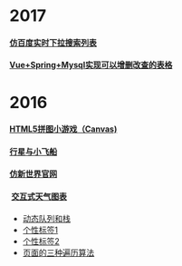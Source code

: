 # 2017
#### [仿百度实时下拉搜索列表](http://www.zyy1217.com/project/searchlist/)
#### [Vue+Spring+Mysql实现可以增删改查的表格](https://github.com/fyuanfen/CURDTable)
# 2016
#### [HTML5拼图小游戏（Canvas)](https://fyuanfen.github.io/html5-puzzle)                                                 
#### [行星与小飞船](https://fyuanfen.github.io/planet/)
#### [仿新世界官网](https://fyuanfen.github.io/newworld)
####  [交互式天气图表](https://fyuanfen.github.io/weatherchart)
- [动态队列和栈](https://fyuanfen.github.io/stackqueue)
- [个性标签1](https://fyuanfen.github.io/tag1/)
- [个性标签2](https://fyuanfen.github.io/tag2)
- [页面的三种遍历算法](https://fyuanfen.github.io/traverse)